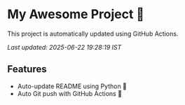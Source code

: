 # My Awesome Project 🚀

This project is automatically updated using GitHub Actions.

_Last updated: 2025-06-22 19:28:19 IST_

## Features
- Auto-update README using Python 🐍
- Auto Git push with GitHub Actions 🤖
